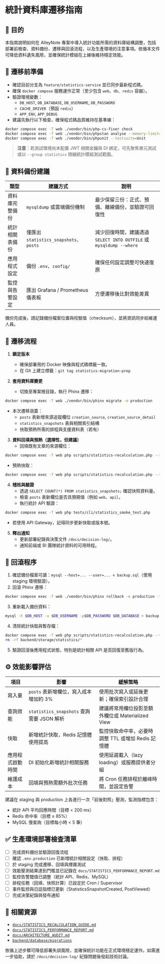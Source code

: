 # 統計資料庫遷移指南

## 📘 目的
本指南說明如何在 AlleyNote 專案中導入統計功能所需的資料庫結構調整，包括部署前檢查、資料備份、遷移與回滾流程，以及生產環境的注意事項。依循本文件可降低資料遺失風險，並確保統計模組在上線後維持穩定效能。

## 🔧 遷移前準備
- 確認目前分支為 `feature/statistics-service` 並已同步最新程式碼。
- 確保 `docker compose` 服務運作正常（至少包含 `web`、`db`、`redis` 容器）。
- 驗證環境變數：
  - `DB_HOST`, `DB_DATABASE`, `DB_USERNAME`, `DB_PASSWORD`
  - `CACHE_DRIVER`（預設 `redis`）
  - `APP_ENV`, `APP_DEBUG`
- 建議先執行以下檢查，確保程式碼品質維持在基準線：

```bash
docker compose exec -T web ./vendor/bin/php-cs-fixer check
docker compose exec -T web ./vendor/bin/phpstan analyse --memory-limit=1G
docker compose exec -T web ./vendor/bin/phpunit --testsuite=Unit
```

> **注意**：若測試環境尚未配置 JWT 相關金鑰與 DI 綁定，可先聚焦單元測試或以 `--group statistics` 限縮統計模組測試範圍。

## 💾 資料備份建議
| 類型 | 建議方式 | 說明 |
| ---- | -------- | ---- |
| 資料庫完整備份 | `mysqldump` 或雲端備份機制 | 最少保留三份：正式、預備、離線備份，並驗證可回復性 |
| 統計相關表備份 | 僅匯出 `statistics_snapshots`、`posts` | 減少回復時間，建議透過 `SELECT INTO OUTFILE` 或 `mysqldump --where` |
| 應用程式設定 | 備份 `.env`、`config/` | 確保任何設定調整可快速復原 |
| 監控與告警設定 | 匯出 Grafana / Prometheus 儀表板 | 方便遷移後比對效能差異 |

備份完成後，請記錄備份檔案位置與校驗值（checksum），並將資訊同步給維運人員。

## 🚀 遷移流程
1. **鎖定版本**
   - 確保部署用的 Docker 映像與程式碼標籤一致。
   - 在 Git 上建立標籤：`git tag statistics-migration-prep`

2. **套用資料庫變更**
   - 切換至專案根目錄，執行 Phinx 遷移：

```bash
docker compose exec -T web ./vendor/bin/phinx migrate -e production
```

   - 本次遷移涵蓋：
     - `posts` 表新增來源追蹤欄位 `creation_source`, `creation_source_detail`
     - `statistics_snapshots` 表與相關索引結構
     - 快取預熱所需的排程與支援資料表（若有）

3. **資料回填與預熱（選擇性，但建議）**
   - 回填既有文章的來源欄位：

```bash
docker compose exec -T web php scripts/statistics-recalculation.php --type=posts --start-date="-30 days" --end-date="now" --batch-size=7
```

   - 預熱快取：

```bash
docker compose exec -T web php scripts/statistics-recalculation.php --type=overview --dry-run=false --force
```

4. **稽核與驗證**
   - 透過 `SELECT COUNT(*) FROM statistics_snapshots;` 確認快照資料量。
   - 檢查 `posts` 表新欄位是否具預期值（例如 `web`、`api`）。
   - 執行統計 API 驗證：

```bash
docker compose exec -T web php tests/cli/statistics_smoke_test.php
```

   - 若使用 API Gateway，記得同步更新快取或版本號。

5. **釋出通知**
   - 更新部署紀錄與決策文件 `/docs/decision-log/`。
   - 通知前端或 BI 團隊統計資料的可用時程。

## 🔄 回滾程序
1. 確認備份檔案可讀：`mysql --host=... --user=... < backup.sql`（使用 staging 環境驗證）。
2. 回滾 Phinx 遷移：

```bash
docker compose exec -T web ./vendor/bin/phinx rollback -e production -t 0
```

3. 重新載入備份資料：

```bash
mysql -h $DB_HOST -u $DB_USERNAME -p$DB_PASSWORD $DB_DATABASE < backup.sql
```

4. 清除統計快取與暫存檔：

```bash
docker compose exec -T web php scripts/statistics-recalculation.php --type=overview --force --dry-run
rm -rf backend/storage/statistics/*
```

5. 驗證回滾後應用程式狀態，特別是統計相關 API 是否回復至舊版行為。

## ⚙️ 效能影響評估
| 項目 | 影響 | 緩解策略 |
| ---- | ---- | -------- |
| 寫入量 | `posts` 表新增欄位，寫入成本增加約 3% | 使用批次寫入或延後更新；確保索引設計合理 |
| 查詢效能 | `statistics_snapshots` 查詢需要 JSON 解析 | 建議將常用欄位投影至額外欄位或 Materialized View |
| 快取 | 新增統計快取，Redis 記憶體使用提高 | 監控快取命中率，必要時調整 TTL 或增加 Redis 記憶體 |
| 應用程式啟動時間 | DI 初始化新增統計相關服務 | 使用延遲載入（lazy loading）或服務提供者分組 |
| 維護成本 | 回填與預熱需額外批次任務 | 將 Cron 任務排程於離峰時間，並設定告警

建議在 staging 與 production 上各進行一次「前後對照」壓測，監測指標包含：
- 統計 API 平均回應時間（目標 < 200 ms）
- Redis 命中率（目標 ≥ 85%）
- MySQL 慢查詢（目標每小時 < 5 筆）

## ✅ 生產環境部署檢查清單
- [ ] 完成資料備份並驗證回復流程
- [ ] 確認 `.env.production` 已新增統計相關設定（快取、排程）
- [ ] 於 staging 完成遷移、回填與煙霧測試
- [ ] 效能壓測結果達到門檻並已記錄在 `docs/STATISTICS_PERFORMANCE_REPORT.md`
- [ ] 監控告警閾值已調整（統計 API、Redis、MySQL）
- [ ] 排程任務（回填、快照計算）已設定於 Cron / Supervisor
- [ ] 事件監控與日誌指標已更新（StatisticsSnapshotCreated, PostViewed）
- [ ] 完成決策紀錄與發布通知

## 📎 相關資源
- [`docs/STATISTICS_RECALCULATION_GUIDE.md`](./STATISTICS_RECALCULATION_GUIDE.md)
- [`docs/STATISTICS_PERFORMANCE_REPORT.md`](./STATISTICS_PERFORMANCE_REPORT.md)
- [`docs/ARCHITECTURE_AUDIT.md`](./ARCHITECTURE_AUDIT.md)
- [`backend/database/migrations`](../backend/database/migrations)

依循上述步驟可降低部署失誤風險，並確保統計功能在正式環境穩定運作。如需進一步協助，請於 `/docs/decision-log/` 紀錄問題後發起技術討論。